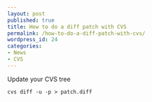 ```yaml
---
layout: post
published: true
title: How to do a diff patch with CVS
permalink: /how-to-do-a-diff-patch-with-cvs/
wordpress_id: 24
categories:
- News
- CVS
---
```



Update your CVS tree

```
cvs diff -u -p > patch.diff
```
